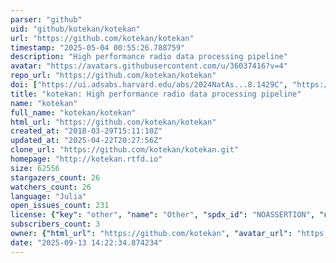 ```yaml
---
parser: "github"
uid: "github/kotekan/kotekan"
url: "https://github.com/kotekan/kotekan"
timestamp: "2025-05-04 00:55:26.788759"
description: "High performance radio data processing pipeline"
avatar: "https://avatars.githubusercontent.com/u/36037416?v=4"
repo_url: "https://github.com/kotekan/kotekan"
doi: ["https://ui.adsabs.harvard.edu/abs/2024NatAs...8.1429C", "https://ui.adsabs.harvard.edu/abs/2025ascl.soft04030R/abstract"]
title: "kotekan: High performance radio data processing pipeline"
name: "kotekan"
full_name: "kotekan/kotekan"
html_url: "https://github.com/kotekan/kotekan"
created_at: "2018-03-29T15:11:10Z"
updated_at: "2025-04-22T20:27:56Z"
clone_url: "https://github.com/kotekan/kotekan.git"
homepage: "http://kotekan.rtfd.io"
size: 62556
stargazers_count: 26
watchers_count: 26
language: "Julia"
open_issues_count: 231
license: {"key": "other", "name": "Other", "spdx_id": "NOASSERTION", "url": null, "node_id": "MDc6TGljZW5zZTA="}
subscribers_count: 3
owner: {"html_url": "https://github.com/kotekan", "avatar_url": "https://avatars.githubusercontent.com/u/36037416?v=4", "login": "kotekan", "type": "Organization"}
date: "2025-09-13 14:22:34.874234"
---
```

